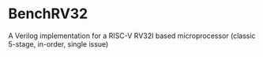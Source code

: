# BenchRV32
A Verilog implementation for a RISC-V RV32I based microprocessor (classic 5-stage, in-order, single issue)
